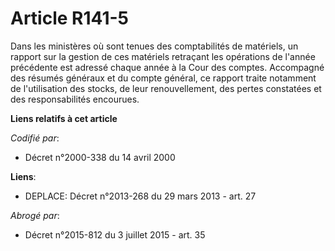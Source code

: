 # Article R141-5

Dans les ministères où sont tenues des comptabilités de matériels, un rapport sur la gestion de ces matériels retraçant les
opérations de l'année précédente est adressé chaque année à la Cour des comptes. Accompagné des résumés généraux et du compte
général, ce rapport traite notamment de l'utilisation des stocks, de leur renouvellement, des pertes constatées et des
responsabilités encourues.

**Liens relatifs à cet article**

_Codifié par_:

  - Décret n°2000-338 du 14 avril 2000

**Liens**:

  - DEPLACE: Décret n°2013-268 du 29 mars 2013 - art. 27

_Abrogé par_:

  - Décret n°2015-812 du 3 juillet 2015 - art. 35
